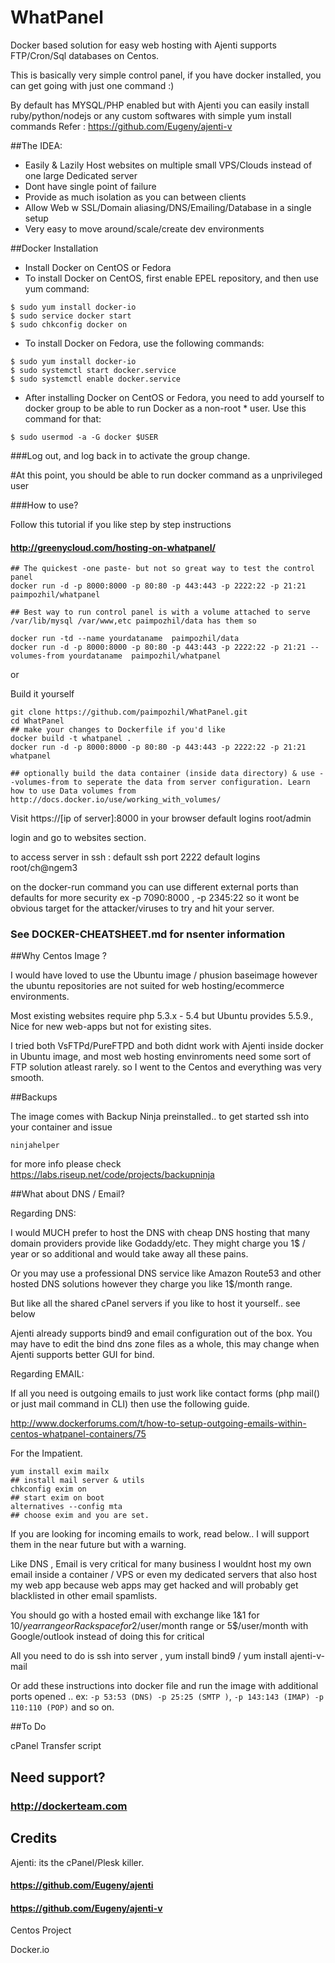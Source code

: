 WhatPanel
=========

Docker based solution for easy web hosting with Ajenti supports FTP/Cron/Sql databases on Centos.

This is basically very simple control panel, if you have docker installed, you can get going with just one command :)

By default has MYSQL/PHP enabled but with Ajenti you can easily install ruby/python/nodejs or any custom softwares with simple
yum install commands
Refer : https://github.com/Eugeny/ajenti-v

##The IDEA:

* Easily & Lazily Host websites on multiple small VPS/Clouds instead of one large Dedicated server
* Dont have single point of failure
* Provide as much isolation as you can between clients 
* Allow Web w SSL/Domain aliasing/DNS/Emailing/Database in a single setup 
* Very easy to move around/scale/create dev environments

##Docker Installation
* Install Docker on CentOS or Fedora
* To install Docker on CentOS, first enable EPEL repository, and then use yum command:
```
$ sudo yum install docker-io
$ sudo service docker start
$ sudo chkconfig docker on
```
* To install Docker on Fedora, use the following commands:
```
$ sudo yum install docker-io
$ sudo systemctl start docker.service
$ sudo systemctl enable docker.service
```
* After installing Docker on CentOS or Fedora, you need to add yourself to docker group to be able to run Docker as a non-root * user. Use this command for that:
```
$ sudo usermod -a -G docker $USER
```
###Log out, and log back in to activate the group change.

#At this point, you should be able to run docker command as a unprivileged user


###How to use?

Follow this tutorial if you like step by step instructions 
#### http://greenycloud.com/hosting-on-whatpanel/

```
## The quickest -one paste- but not so great way to test the control panel
docker run -d -p 8000:8000 -p 80:80 -p 443:443 -p 2222:22 -p 21:21 paimpozhil/whatpanel

## Best way to run control panel is with a volume attached to serve /var/lib/mysql /var/www,etc paimpozhil/data has them so 

docker run -td --name yourdataname  paimpozhil/data
docker run -d -p 8000:8000 -p 80:80 -p 443:443 -p 2222:22 -p 21:21 --volumes-from yourdataname  paimpozhil/whatpanel

```

or 

Build it yourself
```
git clone https://github.com/paimpozhil/WhatPanel.git 
cd WhatPanel
## make your changes to Dockerfile if you'd like
docker build -t whatpanel .
docker run -d -p 8000:8000 -p 80:80 -p 443:443 -p 2222:22 -p 21:21 whatpanel

## optionally build the data container (inside data directory) & use --volumes-from to seperate the data from server configuration. Learn how to use Data volumes from http://docs.docker.io/use/working_with_volumes/

```

Visit https://[ip of server]:8000 in your browser
default logins root/admin

login and go to websites section.

to access server in ssh :
default ssh port 2222
default logins root/ch@ngem3

on the docker-run command you can use different external ports than defaults for more security
ex  -p 7090:8000 , -p 2345:22  so it wont be obvious target for the attacker/viruses to try and hit your server.


### See DOCKER-CHEATSHEET.md for nsenter information


##Why Centos Image ?

I would have loved to use the Ubuntu image / phusion baseimage however the ubuntu repositories are not suited for web hosting/ecommerce environments. 

Most existing websites require php 5.3.x - 5.4  but Ubuntu provides 5.5.9., Nice for new web-apps but not for existing sites.

I tried both VsFTPd/PureFTPD and both didnt work with Ajenti inside docker in Ubuntu image, and most web hosting envinroments need some sort of FTP solution atleast rarely. so I went to the Centos and everything was very smooth.

##Backups

The image comes with Backup Ninja preinstalled.. to get started ssh into your container and issue
```
ninjahelper
```
for more info please check https://labs.riseup.net/code/projects/backupninja

##What about DNS / Email?

Regarding DNS:

I would MUCH prefer to host the DNS with cheap DNS hosting that many domain providers provide like Godaddy/etc. They might charge you 1$ / year or so additional and would take away all these pains.

Or you may use a professional DNS service like Amazon Route53 and other hosted DNS solutions however they charge you like 1$/month range.

But like all the shared cPanel servers if you like to host it yourself.. see below

Ajenti already supports bind9 and email configuration out of the box. You may have to edit the bind dns zone files as a whole, this may change when Ajenti supports better GUI for bind.

Regarding EMAIL:

If all you need is outgoing emails to just work like contact forms (php mail() or just mail command in CLI) then use the following guide.

http://www.dockerforums.com/t/how-to-setup-outgoing-emails-within-centos-whatpanel-containers/75

For the Impatient.
 ```
yum install exim mailx
## install mail server & utils
chkconfig exim on
## start exim on boot
alternatives --config mta
## choose exim and you are set.
 ```

If you are looking for incoming emails to work, read below.. I will support them in the near future but with a warning.

Like DNS , Email is very critical for many business I wouldnt host my own email inside a container / VPS or even my dedicated servers that also host my web app because web apps may get hacked and will probably get blacklisted in other email spamlists.

You should go with a hosted email with exchange like 1&1 for 10$/year range or Rackspace for 2$/user/month range or 5$/user/month with Google/outlook instead of doing this for critical 

All you need to do is ssh into server , yum install bind9 / yum install ajenti-v-mail

Or add these instructions into docker file and run the image with additional ports opened .. 
ex: `-p 53:53 (DNS) -p 25:25 (SMTP )`, `-p 143:143 (IMAP) -p 110:110 (POP)` and so on.


##To Do 

cPanel Transfer script 


## Need support?

### http://dockerteam.com

## Credits

Ajenti: its the cPanel/Plesk killer.

#### https://github.com/Eugeny/ajenti

####  https://github.com/Eugeny/ajenti-v

Centos Project

Docker.io
